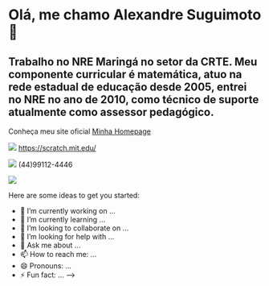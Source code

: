 # Olá, me chamo Alexandre Suguimoto 👋

## Trabalho no NRE Maringá no setor da CRTE. Meu componente curricular é matemática, atuo na rede estadual de educação desde 2005, entrei no NRE no ano de 2010, como técnico de suporte atualmente como assessor pedagógico.

Conheça meu site oficial [Minha Homepage](https://alexandresuguimoto.com.br)

[![](https://img.shields.io/badge/Scratch-4D97FF?style=for-the-badge&logo=Scratch&logoColor=white)](https://scratch.mit.edu/) https://scratch.mit.edu/

[![](https://img.shields.io/badge/WhatsApp-25D366?style=for-the-badge&logo=whatsapp&logoColor=white)](https://web.whatsapp.com) (44)99112-4446

[![](https://img.shields.io/badge/Instagram-E4405F?style=for-the-badge&logo=instagram&logoColor=white)](https://instagram.com/)

Here are some ideas to get you started:

- 🔭 I’m currently working on ...
- 🌱 I’m currently learning ...
- 👯 I’m looking to collaborate on ...
- 🤔 I’m looking for help with ...
- 💬 Ask me about ...
- 📫 How to reach me: ...
- 😄 Pronouns: ...
- ⚡ Fun fact: ...
-->
